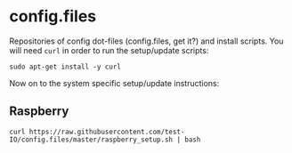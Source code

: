 config.files
============

Repositories of config dot-files (config.files, get it?) and install scripts.
You will need `curl` in order to run the setup/update scripts:

````
sudo apt-get install -y curl
````

Now on to the system specific setup/update instructions:

Raspberry
---------

````
curl https://raw.githubusercontent.com/test-IO/config.files/master/raspberry_setup.sh | bash
````
